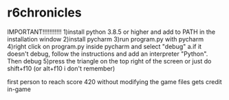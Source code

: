 # r6chronicles
IMPORTANT!!!!!!!!!!!
1)install python 3.8.5 or higher and add to PATH in the installation window
2)install pycharm
3)run program.py with pycharm
4)right click on program.py inside pycharm and select "debug"
  a.if it doesn't debug, follow the instructions and add an interpreter "Python". Then debug
5)press the triangle on the top right of the screen or just do shift+f10 (or alt+f10 i don't remember)


first person to reach score 420 without modifying the game files gets credit in-game
